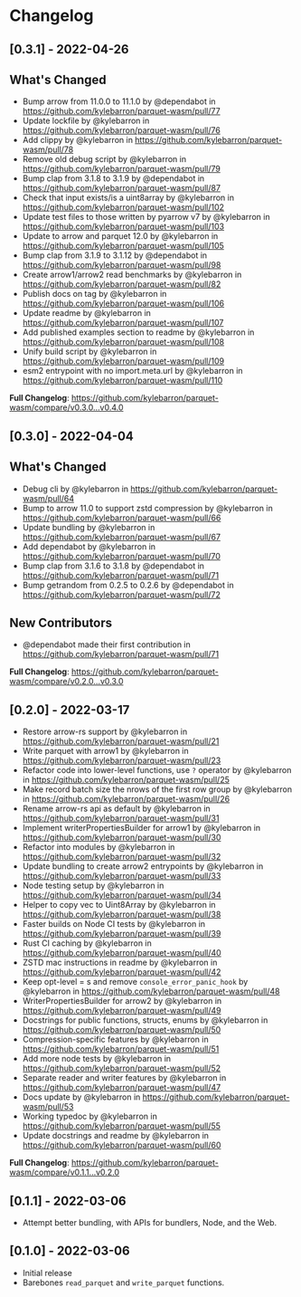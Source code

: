 # Changelog

## [0.3.1] - 2022-04-26

## What's Changed

- Bump arrow from 11.0.0 to 11.1.0 by @dependabot in https://github.com/kylebarron/parquet-wasm/pull/77
- Update lockfile by @kylebarron in https://github.com/kylebarron/parquet-wasm/pull/76
- Add clippy by @kylebarron in https://github.com/kylebarron/parquet-wasm/pull/78
- Remove old debug script by @kylebarron in https://github.com/kylebarron/parquet-wasm/pull/79
- Bump clap from 3.1.8 to 3.1.9 by @dependabot in https://github.com/kylebarron/parquet-wasm/pull/87
- Check that input exists/is a uint8array by @kylebarron in https://github.com/kylebarron/parquet-wasm/pull/102
- Update test files to those written by pyarrow v7 by @kylebarron in https://github.com/kylebarron/parquet-wasm/pull/103
- Update to arrow and parquet 12.0 by @kylebarron in https://github.com/kylebarron/parquet-wasm/pull/105
- Bump clap from 3.1.9 to 3.1.12 by @dependabot in https://github.com/kylebarron/parquet-wasm/pull/98
- Create arrow1/arrow2 read benchmarks by @kylebarron in https://github.com/kylebarron/parquet-wasm/pull/82
- Publish docs on tag by @kylebarron in https://github.com/kylebarron/parquet-wasm/pull/106
- Update readme by @kylebarron in https://github.com/kylebarron/parquet-wasm/pull/107
- Add published examples section to readme by @kylebarron in https://github.com/kylebarron/parquet-wasm/pull/108
- Unify build script by @kylebarron in https://github.com/kylebarron/parquet-wasm/pull/109
- esm2 entrypoint with no import.meta.url by @kylebarron in https://github.com/kylebarron/parquet-wasm/pull/110

**Full Changelog**: https://github.com/kylebarron/parquet-wasm/compare/v0.3.0...v0.4.0

## [0.3.0] - 2022-04-04

## What's Changed

- Debug cli by @kylebarron in https://github.com/kylebarron/parquet-wasm/pull/64
- Bump to arrow 11.0 to support zstd compression by @kylebarron in https://github.com/kylebarron/parquet-wasm/pull/66
- Update bundling by @kylebarron in https://github.com/kylebarron/parquet-wasm/pull/67
- Add dependabot by @kylebarron in https://github.com/kylebarron/parquet-wasm/pull/70
- Bump clap from 3.1.6 to 3.1.8 by @dependabot in https://github.com/kylebarron/parquet-wasm/pull/71
- Bump getrandom from 0.2.5 to 0.2.6 by @dependabot in https://github.com/kylebarron/parquet-wasm/pull/72

## New Contributors

- @dependabot made their first contribution in https://github.com/kylebarron/parquet-wasm/pull/71

**Full Changelog**: https://github.com/kylebarron/parquet-wasm/compare/v0.2.0...v0.3.0

## [0.2.0] - 2022-03-17

- Restore arrow-rs support by @kylebarron in https://github.com/kylebarron/parquet-wasm/pull/21
- Write parquet with arrow1 by @kylebarron in https://github.com/kylebarron/parquet-wasm/pull/23
- Refactor code into lower-level functions, use `?` operator by @kylebarron in https://github.com/kylebarron/parquet-wasm/pull/25
- Make record batch size the nrows of the first row group by @kylebarron in https://github.com/kylebarron/parquet-wasm/pull/26
- Rename arrow-rs api as default by @kylebarron in https://github.com/kylebarron/parquet-wasm/pull/31
- Implement writerPropertiesBuilder for arrow1 by @kylebarron in https://github.com/kylebarron/parquet-wasm/pull/30
- Refactor into modules by @kylebarron in https://github.com/kylebarron/parquet-wasm/pull/32
- Update bundling to create arrow2 entrypoints by @kylebarron in https://github.com/kylebarron/parquet-wasm/pull/33
- Node testing setup by @kylebarron in https://github.com/kylebarron/parquet-wasm/pull/34
- Helper to copy vec<u8> to Uint8Array by @kylebarron in https://github.com/kylebarron/parquet-wasm/pull/38
- Faster builds on Node CI tests by @kylebarron in https://github.com/kylebarron/parquet-wasm/pull/39
- Rust CI caching by @kylebarron in https://github.com/kylebarron/parquet-wasm/pull/40
- ZSTD mac instructions in readme by @kylebarron in https://github.com/kylebarron/parquet-wasm/pull/42
- Keep opt-level = s and remove `console_error_panic_hook` by @kylebarron in https://github.com/kylebarron/parquet-wasm/pull/48
- WriterPropertiesBuilder for arrow2 by @kylebarron in https://github.com/kylebarron/parquet-wasm/pull/49
- Docstrings for public functions, structs, enums by @kylebarron in https://github.com/kylebarron/parquet-wasm/pull/50
- Compression-specific features by @kylebarron in https://github.com/kylebarron/parquet-wasm/pull/51
- Add more node tests by @kylebarron in https://github.com/kylebarron/parquet-wasm/pull/52
- Separate reader and writer features by @kylebarron in https://github.com/kylebarron/parquet-wasm/pull/47
- Docs update by @kylebarron in https://github.com/kylebarron/parquet-wasm/pull/53
- Working typedoc by @kylebarron in https://github.com/kylebarron/parquet-wasm/pull/55
- Update docstrings and readme by @kylebarron in https://github.com/kylebarron/parquet-wasm/pull/60

**Full Changelog**: https://github.com/kylebarron/parquet-wasm/compare/v0.1.1...v0.2.0

## [0.1.1] - 2022-03-06

- Attempt better bundling, with APIs for bundlers, Node, and the Web.

## [0.1.0] - 2022-03-06

- Initial release
- Barebones `read_parquet` and `write_parquet` functions.
